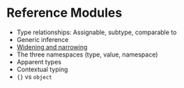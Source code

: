 # Reference Modules

 * Type relationships: Assignable, subtype, comparable to
 * Generic inference
 * [Widening and narrowing](Widening-and-narrowing.md)
 * The three namespaces (type, value, namespace)
 * Apparent types
 * Contextual typing
 * `{}` vs `object`

